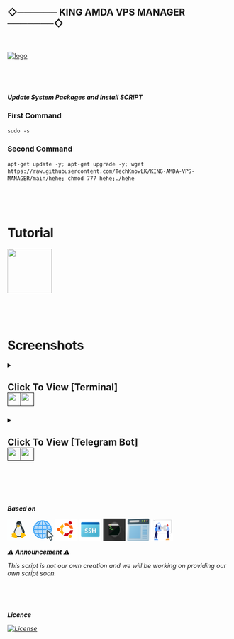 ## ◇────── KING AMDA VPS MANAGER ───────◇

ㅤ
<center><p align="left">
  <a href="" rel="noopener">
 <img width=550px height=550px src="https://i.ibb.co/BsL47Cf/king-amda.jpg" alt="logo"></a>
</p></center>

## ㅤ

___Update System Packages and Install SCRIPT___

<h3>First Command</h3>

```
sudo -s
```
<h3>Second Command</h3>

```
apt-get update -y; apt-get upgrade -y; wget https://raw.githubusercontent.com/TechKnowLK/KING-AMDA-VPS-MANAGER/main/hehe; chmod 777 hehe;./hehe
```

## ㅤ

<h1>Tutorial</h1>

<P>
<div class="div1">
<span><a href="https://vimeo.com/671386971"><img src="https://user-images.githubusercontent.com/83800532/144345002-c3ec5251-f723-4a81-bcaa-ad4579562218.png" alt=""width="100"height="100"/></a></span>
</div>
</P>
 
## ㅤ

<h1>Screenshots</h1>


<details>
  <summary><h2><b>Click To View [Terminal]</b><div class="div0"> <span><a href=""><img src="https://user-images.githubusercontent.com/83800532/143572065-ca450924-e72b-4041-ab31-3798618973f4.png" alt=""width="30"height="30"/><span><a href=""><img src="https://user-images.githubusercontent.com/83800532/143560346-101a5bbb-53c6-4d1d-90c9-364c3355a6b7.png" alt=""width="30"height="30"/></a></span></h2></summary></div>
<br/>
    
 <img width=450px height=450px src="https://f.top4top.io/p_22192szlu3.png" alt="logo"></a> <img width=450px height=450px src="https://d.top4top.io/p_22195etzq1.png" alt="logo"></a><br>
 
 <img width=1000px src="https://d.top4top.io/p_2219rh6vs1.png" alt="logo"></a>
</details>

<details>
  <summary><h2><b>Click To View [Telegram Bot]</b><div class="div0"> <span><a href=""><img src="https://user-images.githubusercontent.com/83800532/143572065-ca450924-e72b-4041-ab31-3798618973f4.png" alt=""width="30"height="30"/><span><a href=""><img src="https://user-images.githubusercontent.com/83800532/143560346-101a5bbb-53c6-4d1d-90c9-364c3355a6b7.png" alt=""width="30"height="30"/></a></span></h2></summary></div>
<br/>
    
<img width=1000px  src="https://k.top4top.io/p_2219nmbw91.png" alt="logo"></a>
</details>


## ㅤ

___Based on___

 <p>    
<div class="div1">
  <span><a href=""><img src="https://github.com/januda-ui/januda-ui/blob/main/icons/icons8-linux.gif?raw=true" alt=""width="50"height="50"/></a></span>
  <span><a href=""><img src="https://github.com/januda-ui/januda-ui/blob/main/icons/icons8-internet.gif?raw=true" alt=""width="50"height="50"/></a></span>
  <span><a href=""><img src="https://github.com/januda-ui/januda-ui/blob/main/icons/ubuntu.gif?raw=true" alt=""width="50"height="50"/></a></span>
  <span><a href=""><img src="https://github.com/januda-ui/januda-ui/blob/main/icons/icons8-ssh-48.png?raw=true" alt=""width="50"height="50"/></a></span>
  <span><a href=""><img src="https://github.com/januda-ui/januda-ui/blob/main/icons/terminal2.gif?raw=true" alt=""width="50"height="50"/></a></span>
  <span><a href="https://github.com/NT-GIT-HUB/VPS-MANAGER-1.0"><img src="https://github.com/januda-ui/januda-ui/blob/main/icons/business-3d-browser-1.png?raw=true" alt=""width="50"height="50"/></a></span>
  <span><a href=""><img src="https://github.com/januda-ui/januda-ui/blob/main/icons/clip-internet-security.png?raw=true" alt=""width="50"height="50"/></a></span>
</div>
 </p>
 

 
___⚠️ Announcement ⚠️___

<p><i>This script is not our own  creation and we will be working on providing our own script soon.<i></p>

 
##  ㅤ

___Licence___

[![License](https://www.gnu.org/graphics/gplv3-127x51.png)](LICENSE)

